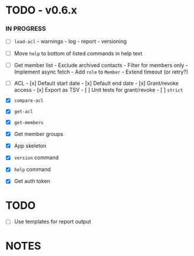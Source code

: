 # TODO - v0.6.x

### IN PROGRESS

- [ ] `load-acl`
       - warnings
       - log
       - report
       - versioning

- [ ] Move `help` to bottom of listed commands in help text

- [ ] Get member list
      - Exclude archived contacts
      - Filter for members only
      - Implement async fetch
      - Add `role` to `Member`
      - Extend timeout (or retry?)

- [ ] ACL
      - [x] Default start date
      - [x] Default end date
      - [x] Grant/revoke access
      - [x] Export as TSV
      - [ ] Unit tests for grant/revoke
      - [ ] `strict` 

- [x] `compare-acl`
- [x] `get-acl`
- [x] `get-members`
- [x] Get member groups
- [x] App skeleton
- [x] `version` command
- [x] `help` command
- [x] Get auth token

# TODO

- [ ] Use templates for report output

# NOTES
